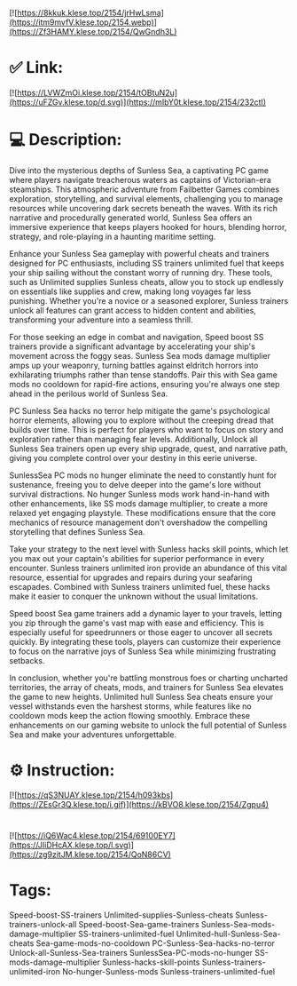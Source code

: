 [![https://8kkuk.klese.top/2154/jrHwLsma](https://itm9mvfV.klese.top/2154.webp)](https://Zf3HAMY.klese.top/2154/QwGndh3L)
# ✅ Link:
[![https://LVWZmOi.klese.top/2154/tOBtuN2u](https://uFZGv.klese.top/d.svg)](https://mIbY0t.klese.top/2154/232ctI)
# 💻 Description:
Dive into the mysterious depths of Sunless Sea, a captivating PC game where players navigate treacherous waters as captains of Victorian-era steamships. This atmospheric adventure from Failbetter Games combines exploration, storytelling, and survival elements, challenging you to manage resources while uncovering dark secrets beneath the waves. With its rich narrative and procedurally generated world, Sunless Sea offers an immersive experience that keeps players hooked for hours, blending horror, strategy, and role-playing in a haunting maritime setting.



Enhance your Sunless Sea gameplay with powerful cheats and trainers designed for PC enthusiasts, including SS trainers unlimited fuel that keeps your ship sailing without the constant worry of running dry. These tools, such as Unlimited supplies Sunless cheats, allow you to stock up endlessly on essentials like supplies and crew, making long voyages far less punishing. Whether you're a novice or a seasoned explorer, Sunless trainers unlock all features can grant access to hidden content and abilities, transforming your adventure into a seamless thrill.



For those seeking an edge in combat and navigation, Speed boost SS trainers provide a significant advantage by accelerating your ship's movement across the foggy seas. Sunless Sea mods damage multiplier amps up your weaponry, turning battles against eldritch horrors into exhilarating triumphs rather than tense standoffs. Pair this with Sea game mods no cooldown for rapid-fire actions, ensuring you're always one step ahead in the perilous world of Sunless Sea.



PC Sunless Sea hacks no terror help mitigate the game's psychological horror elements, allowing you to explore without the creeping dread that builds over time. This is perfect for players who want to focus on story and exploration rather than managing fear levels. Additionally, Unlock all Sunless Sea trainers open up every ship upgrade, quest, and narrative path, giving you complete control over your destiny in this eerie universe.



SunlessSea PC mods no hunger eliminate the need to constantly hunt for sustenance, freeing you to delve deeper into the game's lore without survival distractions. No hunger Sunless mods work hand-in-hand with other enhancements, like SS mods damage multiplier, to create a more relaxed yet engaging playstyle. These modifications ensure that the core mechanics of resource management don't overshadow the compelling storytelling that defines Sunless Sea.



Take your strategy to the next level with Sunless hacks skill points, which let you max out your captain's abilities for superior performance in every encounter. Sunless trainers unlimited iron provide an abundance of this vital resource, essential for upgrades and repairs during your seafaring escapades. Combined with Sunless trainers unlimited fuel, these hacks make it easier to conquer the unknown without the usual limitations.



Speed boost Sea game trainers add a dynamic layer to your travels, letting you zip through the game's vast map with ease and efficiency. This is especially useful for speedrunners or those eager to uncover all secrets quickly. By integrating these tools, players can customize their experience to focus on the narrative joys of Sunless Sea while minimizing frustrating setbacks.



In conclusion, whether you're battling monstrous foes or charting uncharted territories, the array of cheats, mods, and trainers for Sunless Sea elevates the game to new heights. Unlimited hull Sunless Sea cheats ensure your vessel withstands even the harshest storms, while features like no cooldown mods keep the action flowing smoothly. Embrace these enhancements on our gaming website to unlock the full potential of Sunless Sea and make your adventures unforgettable.

# ⚙️ Instruction:
[![https://qS3NUAY.klese.top/2154/h093kbs](https://ZEsGr3Q.klese.top/i.gif)](https://kBVO8.klese.top/2154/Zgpu4)
#
[![https://iQ6Wac4.klese.top/2154/69100EY7](https://JIiDHcAX.klese.top/l.svg)](https://zg9zitJM.klese.top/2154/QoN86CV)
# Tags:
Speed-boost-SS-trainers Unlimited-supplies-Sunless-cheats Sunless-trainers-unlock-all Speed-boost-Sea-game-trainers Sunless-Sea-mods-damage-multiplier SS-trainers-unlimited-fuel Unlimited-hull-Sunless-Sea-cheats Sea-game-mods-no-cooldown PC-Sunless-Sea-hacks-no-terror Unlock-all-Sunless-Sea-trainers SunlessSea-PC-mods-no-hunger SS-mods-damage-multiplier Sunless-hacks-skill-points Sunless-trainers-unlimited-iron No-hunger-Sunless-mods Sunless-trainers-unlimited-fuel






